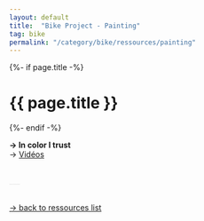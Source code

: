 ```yaml
---
layout: default
title:  "Bike Project - Painting"
tag: bike
permalink: "/category/bike/ressources/painting"
---
```


<div>
    {%- if page.title -%}
        <h1>{{ page.title }}</h1>
    {%- endif -%}
</div>


**→ In color I trust**<br>
→ [Vidéos](https://www.youtube.com/playlist?list=PL1yg3CQSIcvHHS0kOfXLNor8b0xw8EpfO)


<br>
<a style='color:#e6e6e6;'>___</a>
<br>
<br>


<a href="/category/bike/ressources" class="post-meta">→ back to ressources list</a>

